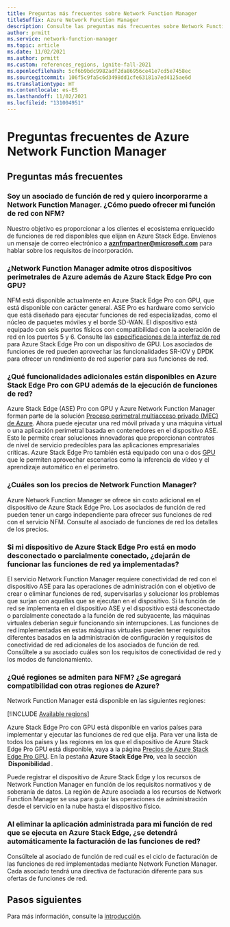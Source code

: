 ```yaml
---
title: Preguntas más frecuentes sobre Network Function Manager
titleSuffix: Azure Network Function Manager
description: Consulte las preguntas más frecuentes sobre Network Function Manager.
author: prmitt
ms.service: network-function-manager
ms.topic: article
ms.date: 11/02/2021
ms.author: prmitt
ms.custom: references_regions, ignite-fall-2021
ms.openlocfilehash: 5cf6b9bdc9982adf2da86956ce41e7cd5e7458ec
ms.sourcegitcommit: 106f5c9fa5c6d3498dd1cfe63181a7ed4125ae6d
ms.translationtype: HT
ms.contentlocale: es-ES
ms.lasthandoff: 11/02/2021
ms.locfileid: "131004951"
---
```

# <a name="azure-network-function-manager-faq"></a>Preguntas frecuentes de Azure Network Function Manager

## <a name="faqs"></a>Preguntas más frecuentes

### <a name="i-am-a-network-function-partner-and-want-to-onboard-to-network-function-manager-how-do-i-offer-my-network-function-with-nfm"></a>Soy un asociado de función de red y quiero incorporarme a Network Function Manager. ¿Cómo puedo ofrecer mi función de red con NFM?

Nuestro objetivo es proporcionar a los clientes el ecosistema enriquecido de funciones de red disponibles que elijan en Azure Stack Edge. Envíenos un mensaje de correo electrónico a **aznfmpartner@microsoft.com** para hablar sobre los requisitos de incorporación.

### <a name="does-network-function-manager-support-other-azure-edge-devices-in-addition-to-azure-stack-edge-pro-with-gpu"></a>¿Network Function Manager admite otros dispositivos perimetrales de Azure además de Azure Stack Edge Pro con GPU?

NFM está disponible actualmente en Azure Stack Edge Pro con GPU, que está disponible con carácter general. ASE Pro es hardware como servicio que está diseñado para ejecutar funciones de red especializadas, como el núcleo de paquetes móviles y el borde SD-WAN. El dispositivo está equipado con seis puertos físicos con compatibilidad con la aceleración de red en los puertos 5 y 6. Consulte las [especificaciones de la interfaz de red](../databox-online/azure-stack-edge-gpu-technical-specifications-compliance.md#network-interface-specifications) para Azure Stack Edge Pro con un dispositivo de GPU. Los asociados de funciones de red pueden aprovechar las funcionalidades SR-IOV y DPDK para ofrecer un rendimiento de red superior para sus funciones de red.

### <a name="what-additional-capabilities-are-available-on-azure-stack-edge-pro-with-gpu-in-addition-to-running-network-functions"></a>¿Qué funcionalidades adicionales están disponibles en Azure Stack Edge Pro con GPU además de la ejecución de funciones de red?

Azure Stack Edge (ASE) Pro con GPU y Azure Network Function Manager forman parte de la solución [Proceso perimetral multiacceso privado (MEC) de Azure](../private-multi-access-edge-compute-mec/index.yml). Ahora puede ejecutar una red móvil privada y una máquina virtual o una aplicación perimetral basada en contenedores en el dispositivo ASE. Esto le permite crear soluciones innovadoras que proporcionan contratos de nivel de servicio predecibles para las aplicaciones empresariales críticas. Azure Stack Edge Pro también está equipado con una o dos [GPU](../databox-online/azure-stack-edge-gpu-technical-specifications-compliance.md#compute-acceleration-specifications) que le permiten aprovechar escenarios como la inferencia de vídeo y el aprendizaje automático en el perímetro.

### <a name="what-is-the-pricing-for-network-function-manager"></a>¿Cuáles son los precios de Network Function Manager?

Azure Network Function Manager se ofrece sin costo adicional en el dispositivo de Azure Stack Edge Pro. Los asociados de función de red pueden tener un cargo independiente para ofrecer sus funciones de red con el servicio NFM. Consulte al asociado de funciones de red los detalles de los precios.

### <a name="if-my-azure-stack-edge-pro-device-is-in-a-disconnected-mode-or-partially-connected-mode-will-the-network-functions-already-deployed-stop-working"></a>Si mi dispositivo de Azure Stack Edge Pro está en modo desconectado o parcialmente conectado, ¿dejarán de funcionar las funciones de red ya implementadas?

El servicio Network Function Manager requiere conectividad de red con el dispositivo ASE para las operaciones de administración con el objetivo de crear o eliminar funciones de red, supervisarlas y solucionar los problemas que surjan con aquellas que se ejecutan en el dispositivo. Si la función de red se implementa en el dispositivo ASE y el dispositivo está desconectado o parcialmente conectado a la función de red subyacente, las máquinas virtuales deberían seguir funcionando sin interrupciones. Las funciones de red implementadas en estas máquinas virtuales pueden tener requisitos diferentes basados en la administración de configuración y requisitos de conectividad de red adicionales de los asociados de función de red. Consúltele a su asociado cuáles son los requisitos de conectividad de red y los modos de funcionamiento.

### <a name="which-regions-are-supported-for-nfm-will-you-add-support-for-additional-azure-regions"></a>¿Qué regiones se admiten para NFM? ¿Se agregará compatibilidad con otras regiones de Azure?

Network Function Manager está disponible en las siguientes regiones:

[!INCLUDE [Available regions](../../includes/network-function-manager-regions-include.md)]

Azure Stack Edge Pro con GPU está disponible en varios países para implementar y ejecutar las funciones de red que elija. Para ver una lista de todos los países y las regiones en los que el dispositivo de Azure Stack Edge Pro GPU está disponible, vaya a la página [Precios de Azure Stack Edge Pro GPU](https://azure.microsoft.com/pricing/details/azure-stack/edge/#azureStackEdgePro). En la pestaña **Azure Stack Edge Pro**, vea la sección  **Disponibilidad** .

Puede registrar el dispositivo de Azure Stack Edge y los recursos de Network Function Manager en función de los requisitos normativos y de soberanía de datos. La región de Azure asociada a los recursos de Network Function Manager se usa para guiar las operaciones de administración desde el servicio en la nube hasta el dispositivo físico.

### <a name="when-i-delete-the-managed-application-for-my-network-function-running-on-azure-stack-edge-will-the-billing-for-network-functions-automatically-stop"></a>Al eliminar la aplicación administrada para mi función de red que se ejecuta en Azure Stack Edge, ¿se detendrá automáticamente la facturación de las funciones de red?

Consúltele al asociado de función de red cuál es el ciclo de facturación de las funciones de red implementadas mediante Network Function Manager. Cada asociado tendrá una directiva de facturación diferente para sus ofertas de funciones de red.

## <a name="next-steps"></a>Pasos siguientes

Para más información, consulte la [introducción](overview.md).

